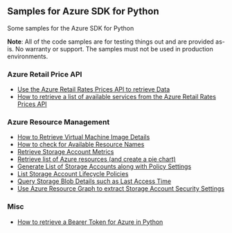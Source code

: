 ## Samples for Azure SDK for Python

Some samples for the Azure SDK for Python

  **Note**: All of the code samples are for testing things out and are provided as-is. No warranty or support. The samples must not be used in production environments.


### Azure Retail Price API

* [Use the Azure Retail Rates Prices API to retrieve Data](py-get-azure-pricing-from-the-price-api.md)
* [How to retrieve a list of available services from the Azure Retail Rates Prices API](py-how-to-get-a-list-of-azure-services-from-pricing-api.md)

### Azure Resource Management

* [How to Retrieve Virtual Machine Image Details](py-retrieve-vm-images.md)
* [How to check for Available Resource Names](py-query-available-resource-names.md)
* [Retrieve Storage Account Metrics](py-get-storage-account-metrics.md)
* [Retrieve list of Azure resources (and create a pie chart)](py-get-azure-resources.md)
* [Generate List of Storage Accounts along with Policy Settings](py-list-storage-accounts-and-policy-settings.md)
* [List Storage Account Lifecycle Policies](py-list-storage-account-lifecycle-policies.md)
* [Query Storage Blob Details such as Last Access Time](py-use-sdk-to-query-blob-details.md)
* [Use Azure Resource Graph to extract Storage Account Security Settings](py-use-resource-graph-to-get-specific-storage-account-settings.md)

### Misc

* [How to retrieve a Bearer Token for Azure in Python](py-how-to-retrieve-a-bearer-token.md)
